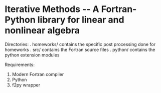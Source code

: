 # Iterative Methods -- A Fortran-Python library for linear and nonlinear algebra

Directories:
. homeworks/ contains the specific post processing done for homeworks
. src/ contains the Fortran source files
. python/ contains the python extension modules

Requirements:
1. Modern Fortran compiler
2. Python 
3. f2py wrapper
